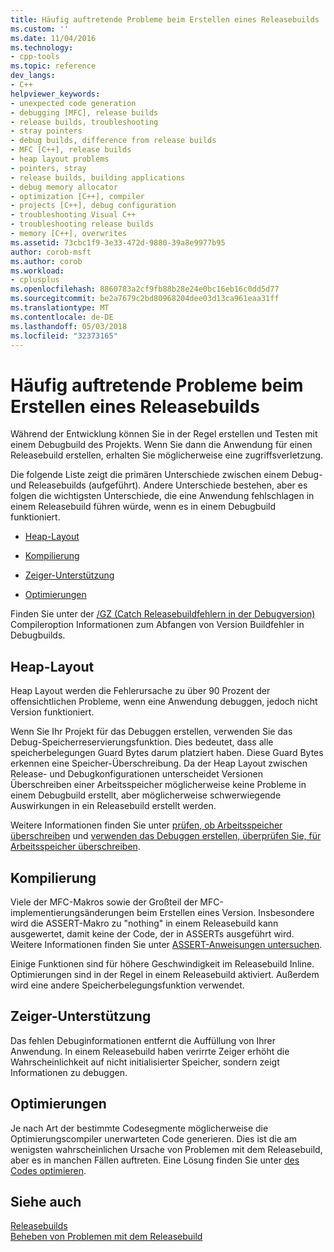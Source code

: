 ```yaml
---
title: Häufig auftretende Probleme beim Erstellen eines Releasebuilds | Microsoft Docs
ms.custom: ''
ms.date: 11/04/2016
ms.technology:
- cpp-tools
ms.topic: reference
dev_langs:
- C++
helpviewer_keywords:
- unexpected code generation
- debugging [MFC], release builds
- release builds, troubleshooting
- stray pointers
- debug builds, difference from release builds
- MFC [C++], release builds
- heap layout problems
- pointers, stray
- release builds, building applications
- debug memory allocator
- optimization [C++], compiler
- projects [C++], debug configuration
- troubleshooting Visual C++
- troubleshooting release builds
- memory [C++], overwrites
ms.assetid: 73cbc1f9-3e33-472d-9880-39a8e9977b95
author: corob-msft
ms.author: corob
ms.workload:
- cplusplus
ms.openlocfilehash: 8860783a2cf9fb88b28e24e0bc16eb16c0dd5d77
ms.sourcegitcommit: be2a7679c2bd80968204dee03d13ca961eaa31ff
ms.translationtype: MT
ms.contentlocale: de-DE
ms.lasthandoff: 05/03/2018
ms.locfileid: "32373165"
---
```

# <a name="common-problems-when-creating-a-release-build"></a>Häufig auftretende Probleme beim Erstellen eines Releasebuilds
Während der Entwicklung können Sie in der Regel erstellen und Testen mit einem Debugbuild des Projekts. Wenn Sie dann die Anwendung für einen Releasebuild erstellen, erhalten Sie möglicherweise eine zugriffsverletzung.  
  
 Die folgende Liste zeigt die primären Unterschiede zwischen einem Debug- und Releasebuilds (aufgeführt). Andere Unterschiede bestehen, aber es folgen die wichtigsten Unterschiede, die eine Anwendung fehlschlagen in einem Releasebuild führen würde, wenn es in einem Debugbuild funktioniert.  
  
-   [Heap-Layout](#_core_heap_layout)  
  
-   [Kompilierung](#_core_compilation)  
  
-   [Zeiger-Unterstützung](#_core_pointer_support)  
  
-   [Optimierungen](#_core_optimizations)  
  
 Finden Sie unter der [/GZ (Catch Releasebuildfehlern in der Debugversion)](../../build/reference/gz-enable-stack-frame-run-time-error-checking.md) Compileroption Informationen zum Abfangen von Version Buildfehler in Debugbuilds.  
  
##  <a name="_core_heap_layout"></a> Heap-Layout  
 Heap Layout werden die Fehlerursache zu über 90 Prozent der offensichtlichen Probleme, wenn eine Anwendung debuggen, jedoch nicht Version funktioniert.  
  
 Wenn Sie Ihr Projekt für das Debuggen erstellen, verwenden Sie das Debug-Speicherreservierungsfunktion. Dies bedeutet, dass alle speicherbelegungen Guard Bytes darum platziert haben. Diese Guard Bytes erkennen eine Speicher-Überschreibung. Da der Heap Layout zwischen Release- und Debugkonfigurationen unterscheidet Versionen Überschreiben einer Arbeitsspeicher möglicherweise keine Probleme in einem Debugbuild erstellt, aber möglicherweise schwerwiegende Auswirkungen in ein Releasebuild erstellt werden.  
  
 Weitere Informationen finden Sie unter [prüfen, ob Arbeitsspeicher überschreiben](../../build/reference/checking-for-memory-overwrites.md) und [verwenden das Debuggen erstellen, überprüfen Sie, für Arbeitsspeicher überschreiben](../../build/reference/using-the-debug-build-to-check-for-memory-overwrite.md).  
  
##  <a name="_core_compilation"></a> Kompilierung  
 Viele der MFC-Makros sowie der Großteil der MFC-implementierungsänderungen beim Erstellen eines Version. Insbesondere wird die ASSERT-Makro zu "nothing" in einem Releasebuild kann ausgewertet, damit keine der Code, der in ASSERTs ausgeführt wird. Weitere Informationen finden Sie unter [ASSERT-Anweisungen untersuchen](../../build/reference/using-verify-instead-of-assert.md).  
  
 Einige Funktionen sind für höhere Geschwindigkeit im Releasebuild Inline. Optimierungen sind in der Regel in einem Releasebuild aktiviert. Außerdem wird eine andere Speicherbelegungsfunktion verwendet.  
  
##  <a name="_core_pointer_support"></a> Zeiger-Unterstützung  
 Das fehlen Debuginformationen entfernt die Auffüllung von Ihrer Anwendung. In einem Releasebuild haben verirrte Zeiger erhöht die Wahrscheinlichkeit auf nicht initialisierter Speicher, sondern zeigt Informationen zu debuggen.  
  
##  <a name="_core_optimizations"></a> Optimierungen  
 Je nach Art der bestimmte Codesegmente möglicherweise die Optimierungscompiler unerwarteten Code generieren. Dies ist die am wenigsten wahrscheinlichen Ursache von Problemen mit dem Releasebuild, aber es in manchen Fällen auftreten. Eine Lösung finden Sie unter [des Codes optimieren](../../build/reference/optimizing-your-code.md).  
  
## <a name="see-also"></a>Siehe auch  
 [Releasebuilds](../../build/reference/release-builds.md)   
 [Beheben von Problemen mit dem Releasebuild](../../build/reference/fixing-release-build-problems.md)